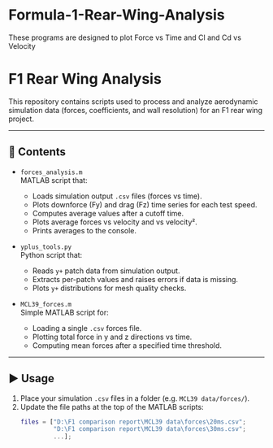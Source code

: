 # Formula-1-Rear-Wing-Analysis
These programs are designed to plot Force vs Time and Cl and Cd vs Velocity 

# F1 Rear Wing Analysis

This repository contains scripts used to process and analyze aerodynamic simulation data (forces, coefficients, and wall resolution) for an F1 rear wing project.

---

## 📂 Contents

- `forces_analysis.m`  
  MATLAB script that:
  - Loads simulation output `.csv` files (forces vs time).  
  - Plots downforce (Fy) and drag (Fz) time series for each test speed.  
  - Computes average values after a cutoff time.  
  - Plots average forces vs velocity and vs velocity².  
  - Prints averages to the console.

- `yplus_tools.py`  
  Python script that:
  - Reads `y+` patch data from simulation output.  
  - Extracts per-patch values and raises errors if data is missing.  
  - Plots `y+` distributions for mesh quality checks.  

- `MCL39_forces.m`  
  Simple MATLAB script for:
  - Loading a single `.csv` forces file.  
  - Plotting total force in y and z directions vs time.  
  - Computing mean forces after a specified time threshold.

---

## ▶️ Usage

1. Place your simulation `.csv` files in a folder (e.g. `MCL39 data/forces/`).
2. Update the file paths at the top of the MATLAB scripts:
   ```matlab
   files = ["D:\F1 comparison report\MCL39 data\forces\20ms.csv";
            "D:\F1 comparison report\MCL39 data\forces\30ms.csv";
            ...];
